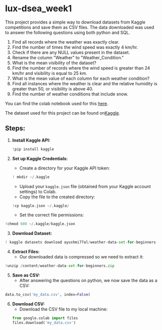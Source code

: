 # lux-dsea_week1

This project provides a simple way to download datasets from Kaggle competitions and save them as CSV files. The data downloaded was used to answer the following questions using both python and SQL.
1. Find all records where the weather was exactly clear.
2. Find the number of times the wind speed was exactly 4 km/hr.
3. Check if there are any NULL values present in the dataset.
4. Rename the column "Weather" to "Weather_Condition."
5. What is the mean visibility of the dataset?
6. Find the number of records where the wind speed is greater than 24 km/hr and visibility is equal to 25 km.
7. What is the mean value of each column for each weather condition?
8. Find all instances where the weather is clear and the relative humidity is greater than 50, or visibility is above 40.
9. Find the number of weather conditions that include snow.

You can find the colab notebook used for this [here](https://colab.research.google.com/drive/1l97Nbkc255k7GMZ8OE5A_djXI9wzw57h?usp=sharing).

The dataset used for this project can be found on[Kaggle](https://www.kaggle.com/datasets/ayushmi77al/weather-data-set-for-beginners).


## Steps:

1. **Install Kaggle API:**

   ``` Python
   !pip install kaggle
   ```
2. **Set up Kaggle Credentials:**
   - Create a directory for your Kaggle API token:
   ``` Python
   ! mkdir ~/.kaggle
   ```

   - Upload your `kaggle.json` file (obtained from your Kaggle account settings) to Colab.
   - Copy the file to the created directory:
   ``` Python
   !cp kaggle.json ~/.kaggle/
   ```
  
   -  Set the correct file permissions:
  ``` Python
  !chmod 600 ~/.kaggle/kaggle.json
  ```
  
3. **Download Dataset:**
     
  ``` Python
! kaggle datasets download ayushmi77al/weather-data-set-for-beginners
  ```
  
4. **Extract Files:**
   - Our downloaded data is compressed so we need to extract it:
  ``` Python
!unzip /content/weather-data-set-for-beginners.zip
  ```
  
5. **Save as CSV:**
   - After answering the questions on python, we now save the data as a CSV:
  ``` Python
data.to_csv('my_data.csv', index=False)
  ```
  
6. **Download CSV:**
   - Download the CSV file to my local machine:
   ``` Python
   from google.colab import files
   files.download('my_data.csv')
   ```
